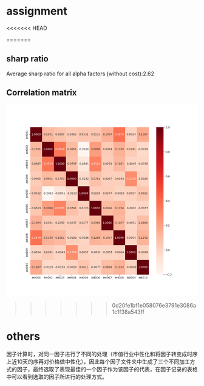 # assignment
<<<<<<< HEAD

=======
## sharp ratio
Average sharp ratio for all alpha factors (without cost):2.62
## Correlation matrix
![](https://github.com/zhengxiaotong0714/assignment/blob/main/correlation_matrix.png)
>>>>>>> 0d20fe1bf1e058076e3791e3086a1c1f38a543ff
# others
因子计算时，对同一因子进行了不同的处理（市值行业中性化和将因子转变成时序上近10天的序再对价格做中性化），因此每个因子文件夹中生成了三个不同加工方式的因子，最终选取了表现最佳的一个因子作为该因子的代表，在因子记录的表格中可以看到选取的因子所进行的处理方式。
